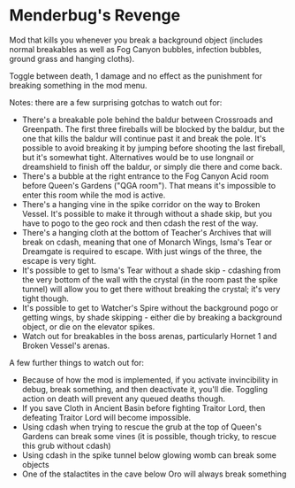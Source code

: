 # Menderbug's Revenge

Mod that kills you whenever you break a background object (includes normal breakables as well as Fog Canyon bubbles, infection bubbles, ground grass and hanging cloths).

Toggle between death, 1 damage and no effect as the punishment for breaking something in the mod menu.

Notes: there are a few surprising gotchas to watch out for:
* There's a breakable pole behind the baldur between Crossroads and Greenpath. The first three fireballs will be blocked by the baldur, but the one that kills the baldur will continue past it and break the pole. It's possible to avoid breaking it by jumping before shooting the last fireball, but it's somewhat tight. Alternatives would be to use longnail or dreamshield to finish off the baldur, or simply die there and come back.
* There's a bubble at the right entrance to the Fog Canyon Acid room before Queen's Gardens ("QGA room"). That means it's impossible to enter this room while the mod is active.
* There's a hanging vine in the spike corridor on the way to Broken Vessel. It's possible to make it through without a shade skip, but you have to pogo to the geo rock and then cdash the rest of the way.
* There's a hanging cloth at the bottom of Teacher's Archives that will break on cdash, meaning that one of Monarch Wings, Isma's Tear or Dreamgate is required to escape. With just wings of the three, the escape is very tight.
* It's possible to get to Isma's Tear without a shade skip - cdashing from the very bottom of the wall with the crystal (in the room past the spike tunnel) will allow you to get there without breaking the crystal; it's very tight though.
* It's possible to get to Watcher's Spire without the background pogo or getting wings, by shade skipping - either die by breaking a background object, or die on the elevator spikes.
* Watch out for breakables in the boss arenas, particularly Hornet 1 and Broken Vessel's arenas.


A few further things to watch out for:
* Because of how the mod is implemented, if you activate invincibility in debug, break something, and then deactivate it, you'll die. Toggling action on death will prevent any queued deaths though.
* If you save Cloth in Ancient Basin before fighting Traitor Lord, then defeating Traitor Lord will become impossible.
* Using cdash when trying to rescue the grub at the top of Queen's Gardens can break some vines (it is possible, though tricky, to rescue this grub without cdash)
* Using cdash in the spike tunnel below glowing womb can break some objects
* One of the stalactites in the cave below Oro will always break something
